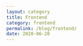 ```yaml
---
layout: category
title: Frontend
category: frontend
permalink: /blog/frontend/
date: 2020-06-20
---
```

